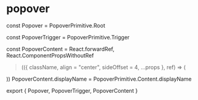 # popover

const Popover = PopoverPrimitive.Root

const PopoverTrigger = PopoverPrimitive.Trigger

const PopoverContent = React.forwardRef,
  React.ComponentPropsWithoutRef
>(({ className, align = "center", sideOffset = 4, ...props }, ref) => (
  
    


))
PopoverContent.displayName = PopoverPrimitive.Content.displayName

export { Popover, PopoverTrigger, PopoverContent }